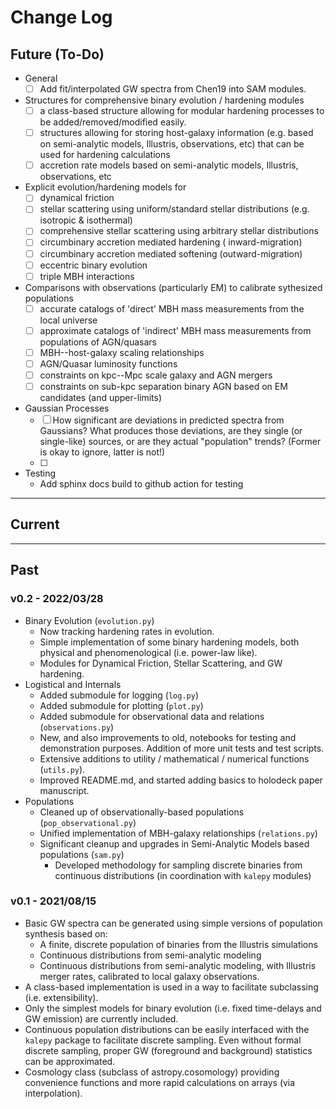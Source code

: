 # Change Log

## Future (To-Do)
* General
    - [ ] Add fit/interpolated GW spectra from Chen19 into SAM modules.
* Structures for comprehensive binary evolution / hardening modules
    - [ ] a class-based structure allowing for modular hardening processes to be added/removed/modified easily.
    - [ ] structures allowing for storing host-galaxy information (e.g. based on semi-analytic models, Illustris, observations, etc) that can be used for hardening calculations
    - [ ] accretion rate models based on semi-analytic models, Illustris, observations, etc
* Explicit evolution/hardening models for
    - [ ] dynamical friction
    - [ ] stellar scattering using uniform/standard stellar distributions (e.g. isotropic & isothermal)
    - [ ] comprehensive stellar scattering using arbitrary stellar distributions
    - [ ] circumbinary accretion mediated hardening ( inward-migration)
    - [ ] circumbinary accretion mediated softening (outward-migration)
    - [ ] eccentric binary evolution
    - [ ] triple MBH interactions
* Comparisons with observations (particularly EM) to calibrate sythesized populations
    - [ ] accurate catalogs of 'direct' MBH mass measurements from the local universe
    - [ ] approximate catalogs of 'indirect' MBH mass measurements from populations of AGN/quasars
    - [ ] MBH--host-galaxy scaling relationships
    - [ ] AGN/Quasar luminosity functions
    - [ ] constraints on kpc--Mpc scale galaxy and AGN mergers
    - [ ] constraints on sub-kpc separation binary AGN based on EM candidates (and upper-limits)
* Gaussian Processes
    - [ ] How significant are deviations in predicted spectra from Gaussians?  What produces those deviations, are they single (or single-like) sources, or are they actual "population" trends?  (Former is okay to ignore, latter is not!)
    - [ ]
* Testing
  * Add sphinx docs build to github action for testing


----

## Current


----

## Past

### v0.2 - 2022/03/28

* Binary Evolution (`evolution.py`)
    - Now tracking hardening rates in evolution.
    - Simple implementation of some binary hardening models, both physical and phenomenological (i.e. power-law like).
    - Modules for Dynamical Friction, Stellar Scattering, and GW hardening.
* Logistical and Internals
    - Added submodule for logging (`log.py`)
    - Added submodule for plotting (`plot.py`)
    - Added submodule for observational data and relations (`observations.py`)
    - New, and also improvements to old, notebooks for testing and demonstration purposes.  Addition of more unit tests and test scripts.
    - Extensive additions to utility / mathematical / numerical functions (`utils.py`).
    - Improved README.md, and started adding basics to holodeck paper manuscript.
* Populations
    - Cleaned up of observationally-based populations (`pop_observational.py`)
    - Unified implementation of MBH-galaxy relationships (`relations.py`)
    - Significant cleanup and upgrades in Semi-Analytic Models based populations (`sam.py`)
        - Developed methodology for sampling discrete binaries from continuous distributions (in coordination with `kalepy` modules)

### v0.1 - 2021/08/15

* Basic GW spectra can be generated using simple versions of population synthesis based on:
    - A finite, discrete population of binaries from the Illustris simulations
    - Continuous distributions from semi-analytic modeling
    - Continuous distributions from semi-analytic modeling, with Illustris merger rates, calibrated to local galaxy observations.
* A class-based implementation is used in a way to facilitate subclassing (i.e. extensibility).
* Only the simplest models for binary evolution (i.e. fixed time-delays and GW emission) are currently included.
* Continuous population distributions can be easily interfaced with the `kalepy` package to facilitate discrete sampling.  Even without formal discrete sampling, proper GW (foreground and background) statistics can be approximated.
* Cosmology class (subclass of astropy.cosomology) providing convenience functions and more rapid calculations on arrays (via interpolation).

